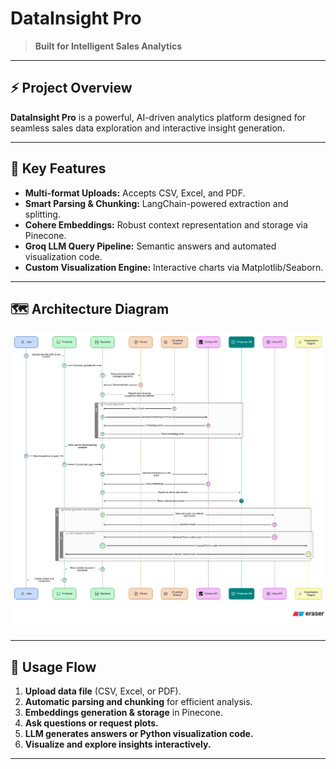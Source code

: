 # DataInsight Pro

> **Built for Intelligent Sales Analytics**

---

## ⚡ Project Overview

**DataInsight Pro** is a powerful, AI-driven analytics platform designed for seamless sales data exploration and interactive insight generation.

---

## 🚀 Key Features

- **Multi-format Uploads:** Accepts CSV, Excel, and PDF.
- **Smart Parsing & Chunking:** LangChain-powered extraction and splitting.
- **Cohere Embeddings:** Robust context representation and storage via Pinecone.
- **Groq LLM Query Pipeline:** Semantic answers and automated visualization code.
- **Custom Visualization Engine:** Interactive charts via Matplotlib/Seaborn.

---

## 🗺️ Architecture Diagram

![User Level Architecture Diagram](diagram-export-10-29-2025-5_52_00-PM.png)

---

## 📝 Usage Flow

1. **Upload data file** (CSV, Excel, or PDF).
2. **Automatic parsing and chunking** for efficient analysis.
3. **Embeddings generation & storage** in Pinecone.
4. **Ask questions or request plots.**
5. **LLM generates answers or Python visualization code.**
6. **Visualize and explore insights interactively.**

---

